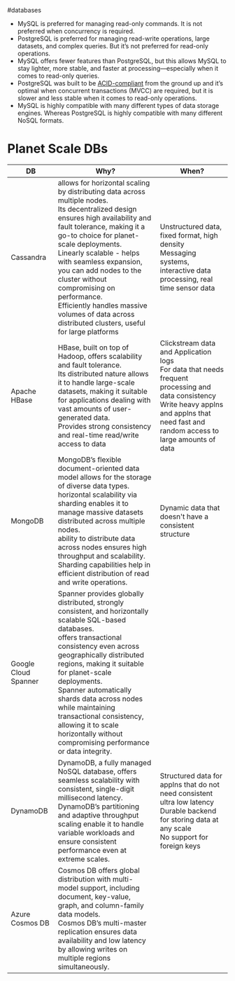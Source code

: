 #databases
- MySQL is preferred for managing read-only commands. It is not preferred when concurrency is required.
- PostgreSQL is preferred for managing read-write operations, large datasets, and complex queries. But it’s not preferred for read-only operations. 
- MySQL offers fewer features than PostgreSQL, but this allows MySQL to stay lighter, more stable, and faster at processing—especially when it comes to read-only queries.
- PostgreSQL was built to be [ACID-compliant](https://www.techtarget.com/searchdatamanagement/definition/ACID) from the ground up and it’s optimal when concurrent transactions (MVCC) are required, but it is slower and less stable when it comes to read-only operations. 
- MySQL is highly compatible with many different types of data storage engines. Whereas PostgreSQL is highly compatible with many different NoSQL formats.


# Planet Scale DBs
| DB                   | Why?                                                                                                                                                                                                                                                                                                                                                                                                                                                 | When?                                                                                                                                                                                            |
| -------------------- | ---------------------------------------------------------------------------------------------------------------------------------------------------------------------------------------------------------------------------------------------------------------------------------------------------------------------------------------------------------------------------------------------------------------------------------------------------- | ------------------------------------------------------------------------------------------------------------------------------------------------------------------------------------------------ |
| Cassandra            | allows for horizontal scaling by distributing data across multiple nodes. <br> Its decentralized design ensures high availability and fault tolerance, making it a go-to choice for planet-scale deployments. <br> Linearly scalable - helps with seamless expansion, you can add nodes to the cluster without compromising on performance. <br> Efficiently handles massive volumes of data across distributed clusters, useful for large platforms | Unstructured data, fixed format, high density <br>Messaging systems, interactive data processing, real time sensor data                                                                          |
| Apache HBase         | HBase, built on top of Hadoop, offers scalability and fault tolerance. <br> Its distributed nature allows it to handle large-scale datasets, making it suitable for applications dealing with vast amounts of user-generated data. <br> Provides strong consistency and real-time read/write access to data                                                                                                                                          | Clickstream data and Application logs<br>For data that needs frequent processing and data consistency<br>Write heavy applns and applns that need fast and random access to large amounts of data |
| MongoDB              | MongoDB’s flexible document-oriented data model allows for the storage of diverse data types. <br> horizontal scalability via sharding enables it to manage massive datasets distributed across multiple nodes. <br> ability to distribute data across nodes ensures high throughput and scalability. <br> Sharding capabilities help in efficient distribution of read and write operations.                                                        | Dynamic data that doesn't have a consistent structure                                                                                                                                            |
| Google Cloud Spanner | Spanner provides globally distributed, strongly consistent, and horizontally scalable SQL-based databases. <br> offers transactional consistency even across geographically distributed regions, making it suitable for planet-scale deployments. <br> Spanner automatically shards data across nodes while maintaining transactional consistency, allowing it to scale horizontally without compromising performance or data integrity.             |                                                                                                                                                                                                  |
| DynamoDB             | DynamoDB, a fully managed NoSQL database, offers seamless scalability with consistent, single-digit millisecond latency. <br> DynamoDB’s partitioning and adaptive throughput scaling enable it to handle variable workloads and ensure consistent performance even at extreme scales.                                                                                                                                                               | Structured data for applns that do not need consistent ultra low latency<br>Durable backend for storing data at any scale<br>No support for foreign keys                                         |
| Azure Cosmos DB      | Cosmos DB offers global distribution with multi-model support, including document, key-value, graph, and column-family data models. <br> Cosmos DB’s multi-master replication ensures data availability and low latency by allowing writes on multiple regions simultaneously.                                                                                                                                                                       |                                                                                                                                                                                                  |

